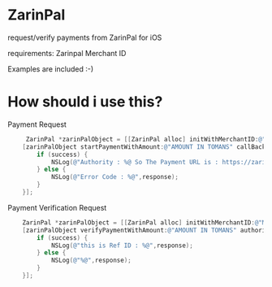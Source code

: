 # ZarinPal
request/verify payments from ZarinPal for iOS

requirements: Zarinpal Merchant ID

Examples are included :-)

# How should i use this?

Payment Request
```Objective-C
     ZarinPal *zarinPalObject = [[ZarinPal alloc] initWithMerchantID:@"MERCHANT-ID"];
    [zarinPalObject startPaymentWithAmount:@"AMOUNT IN TOMANS" callBackURL:@"CALLBACK URL" description:@"DESCRIPTION" mobile:@"MOBILE" email:@"EMAIL" paymentBlock:^(BOOL success, NSString *response) {
        if (success) {
            NSLog(@"Authority : %@ So The Payment URL is : https://zarinpal.com/pg/StartPay/%@", response,response);
        } else {
            NSLog(@"Error Code : %@",response);
        }
    }];
```

Payment Verification Request
```Objective-C
    ZarinPal *zarinPalObject = [[ZarinPal alloc] initWithMerchantID:@"MERCHANT-ID"];
    [zarinPalObject verifyPaymentWithAmount:@"AMOUNT IN TOMANS" authority:@"AUTHORITY" verificationBlock:^(BOOL success, NSString *response) {
        if (success) {
            NSLog(@"this is Ref ID : %@",response);
        } else {
            NSLog(@"%@",response);
        }
    }];
```
